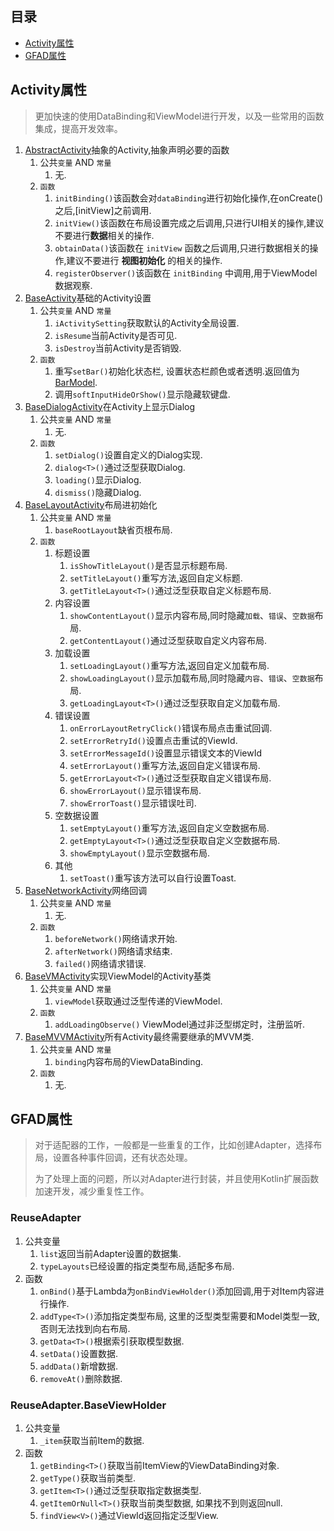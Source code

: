 ## 目录

* [Activity属性](#Activity属性)
* [GFAD属性](#GFAD属性)

## Activity属性

> 更加快速的使用DataBinding和ViewModel进行开发，以及一些常用的函数集成，提高开发效率。

1. [AbstractActivity](https://github.com/Chen-Xi-g/GFAndroid/blob/master/base_core/src/main/java/com/alvin/base_core/base/AbstractActivity.kt)抽象的Activity,抽象声明必要的函数
    1. 公共`变量` AND `常量`
        1. 无.
    2. `函数`
        1. `initBinding()`该函数会对`dataBinding`进行初始化操作,在onCreate()之后,[initView]之前调用.
        2. `initView()`该函数在布局设置完成之后调用,只进行UI相关的操作,建议不要进行**数据**相关的操作.
        3. `obtainData()`该函数在 `initView` 函数之后调用,只进行数据相关的操作,建议不要进行 **视图初始化** 的相关的操作.
        4. `registerObserver()`该函数在 `initBinding` 中调用,用于ViewModel数据观察.
2. [BaseActivity](https://github.com/Chen-Xi-g/GFAndroid/blob/master/base_core/src/main/java/com/alvin/base_core/base/BaseActivity.kt)基础的Activity设置
    1. 公共`变量` AND `常量`
        1. `iActivitySetting`获取默认的Activity全局设置.
        2. `isResume`当前Activity是否可见.
        3. `isDestroy`当前Activity是否销毁.
    2. `函数`
        1. 重写`setBar()`初始化状态栏,
           设置状态栏颜色或者透明.返回值为[BarModel](https://github.com/Chen-Xi-g/GFAndroid/blob/master/base_core/src/main/java/com/alvin/base_core/model/BarModel.kt).
        2. 调用`softInputHideOrShow()`显示隐藏软键盘.
3. [BaseDialogActivity](https://github.com/Chen-Xi-g/GFAndroid/blob/master/base_core/src/main/java/com/alvin/base_core/base/BaseDialogActivity.kt)在Activity上显示Dialog
    1. 公共`变量` AND `常量`
        1. 无.
    2. `函数`
        1. `setDialog()`设置自定义的Dialog实现.
        2. `dialog<T>()`通过泛型获取Dialog.
        3. `loading()`显示Dialog.
        4. `dismiss()`隐藏Dialog.
4. [BaseLayoutActivity](https://github.com/Chen-Xi-g/GFAndroid/blob/master/base_core/src/main/java/com/alvin/base_core/base/BaseLayoutActivity.kt)布局进初始化
    1. 公共`变量` AND `常量`
        1. `baseRootLayout`缺省页根布局.
    2. `函数`
        1. 标题设置
            1. `isShowTitleLayout()`是否显示标题布局.
            2. `setTitleLayout()`重写方法,返回自定义标题.
            3. `getTitleLayout<T>()`通过泛型获取自定义标题布局.
        2. 内容设置
            1. `showContentLayout()`显示内容布局,同时隐藏`加载`、`错误`、`空数据`布局.
            2. `getContentLayout()`通过泛型获取自定义内容布局.
        3. 加载设置
            1. `setLoadingLayout()`重写方法,返回自定义加载布局.
            2. `showLoadingLayout()`显示加载布局,同时隐藏`内容`、`错误`、`空数据`布局.
            3. `getLoadingLayout<T>()`通过泛型获取自定义加载布局.
        4. 错误设置
            1. `onErrorLayoutRetryClick()`错误布局点击重试回调.
            2. `setErrorRetryId()`设置点击重试的ViewId.
            3. `setErrorMessageId()`设置显示错误文本的ViewId
            4. `setErrorLayout()`重写方法,返回自定义错误布局.
            5. `getErrorLayout<T>()`通过泛型获取自定义错误布局.
            6. `showErrorLayout()`显示错误布局.
            7. `showErrorToast()`显示错误吐司.
        5. 空数据设置
            1. `setEmptyLayout()`重写方法,返回自定义空数据布局.
            2. `getEmptyLayout<T>()`通过泛型获取自定义空数据布局.
            3. `showEmptyLayout()`显示空数据布局.
        6. 其他
            1. `setToast()`重写该方法可以自行设置Toast.
5. [BaseNetworkActivity](https://github.com/Chen-Xi-g/GFAndroid/blob/master/base_core/src/main/java/com/alvin/base_core/base/BaseNetworkActivity.kt)网络回调
    1. 公共`变量` AND `常量`
        1. 无.
    2. `函数`
        1. `beforeNetwork()`网络请求开始.
        2. `afterNetwork()`网络请求结束.
        3. `failed()`网络请求错误.
6. [BaseVMActivity](https://github.com/Chen-Xi-g/GFAndroid/blob/master/base_core/src/main/java/com/alvin/base_core/base/BaseVMActivity.kt)实现ViewModel的Activity基类
    1. 公共`变量` AND `常量`
        1. `viewModel`获取通过泛型传递的ViewModel.
    2. `函数`
        1. `addLoadingObserve()` ViewModel通过非泛型绑定时，注册监听.
7. [BaseMVVMActivity](https://github.com/Chen-Xi-g/GFAndroid/blob/master/base_core/src/main/java/com/alvin/base_core/base/BaseMVVMActivity.kt)所有Activity最终需要继承的MVVM类.
    1. 公共`变量` AND `常量`
        1. `binding`内容布局的ViewDataBinding.
    2. `函数`
        1. 无.

## GFAD属性

>对于适配器的工作，一般都是一些重复的工作，比如创建Adapter，选择布局，设置各种事件回调，还有状态处理。
>
>为了处理上面的问题，所以对Adapter进行封装，并且使用Kotlin扩展函数加速开发，减少重复性工作。

### ReuseAdapter

1. 公共变量
    1. `list`返回当前Adapter设置的数据集.
    2. `typeLayouts`已经设置的指定类型布局,适配多布局.
2. 函数
    1. `onBind()`基于Lambda为`onBindViewHolder()`添加回调,用于对Item内容进行操作.
    2. `addType<T>()`添加指定类型布局, 这里的泛型类型需要和Model类型一致, 否则无法找到向右布局.
    3. `getData<T>()`根据索引获取模型数据.
    4. `setData()`设置数据.
    5. `addData()`新增数据.
    6. `removeAt()`删除数据.

### ReuseAdapter.BaseViewHolder

1. 公共变量
    1. `_item`获取当前Item的数据.
2. 函数
    1. `getBinding<T>()`获取当前ItemView的ViewDataBinding对象.
    2. `getType()`获取当前类型.
    3. `getItem<T>()`通过泛型获取指定数据类型.
    4. `getItemOrNull<T>()`获取当前类型数据, 如果找不到则返回null.
    5. `findView<V>()`通过ViewId返回指定泛型View.

### 